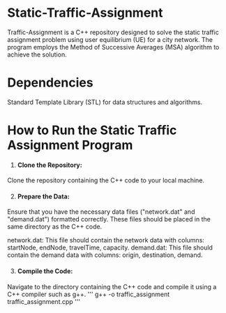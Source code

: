 # Static-Traffic-Assignment
Traffic-Assignment is a C++ repository designed to solve the static traffic assignment problem using user equilibrium (UE) for a city network. The program employs the Method of Successive Averages (MSA) algorithm to achieve the solution.
# Dependencies
Standard Template Library (STL) for data structures and algorithms.
# How to Run the Static Traffic Assignment Program
1. #### Clone the Repository:

Clone the repository containing the C++ code to your local machine.

2. #### Prepare the Data:

Ensure that you have the necessary data files ("network.dat" and "demand.dat") formatted correctly. These files should be placed in the same directory as the C++ code.

network.dat: This file should contain the network data with columns: startNode, endNode, travelTime, capacity.
demand.dat: This file should contain the demand data with columns: origin, destination, demand.

3. #### Compile the Code:

Navigate to the directory containing the C++ code and compile it using a C++ compiler such as g++.
'''
g++ -o traffic_assignment traffic_assignment.cpp
'''

